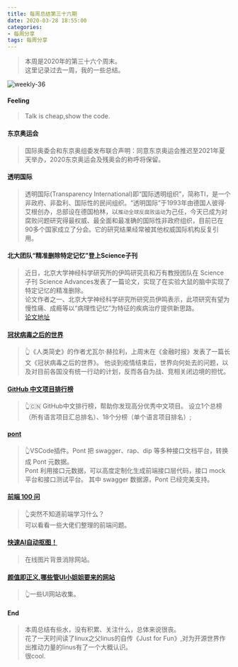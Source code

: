 ```yaml
---
title: 每周总结第三十六期
date: 2020-03-28 18:55:00
categories:
- 每周分享
tags: 每周分享
---
```

> 本周是2020年的第三十六个周末。    
> 这里记录过去一周，我的一些总结。

<!-- 制作一张最能反映过去一周的周图片 -->
![weekly-36](http://img.liugezhou.online/blog/weekly36.jpg)

<!--more-->
<!-- 一周最大感受 -->
#### Feeling
> Talk is cheap,show the code.

#### 东京奥运会
> 国际奥委会和东京奥组委发布联合声明：同意东京奥运会推迟至2021年夏天举办，2020东京奥运会及残奥会的称呼将保留。

#### 透明国际
> 透明国际(Transparency International)即“国际透明组织”，简称TI，是一个非政府、非盈利、国际性的民间组织。“透明国际”于1993年由德国人彼得·艾根创办，总部设在德国柏林，以`推动全球反腐败运动`为己任，今天已成为对腐败问题研究得最权威、最全面和最准确的国际性非政府组织，目前已在90多个国家成立了分会。它的研究结果经常被其他权威国际机构反复引用。

#### 北大团队“精准删除特定记忆”登上Science子刊
> 近日，北京大学神经科学研究所的伊鸣研究员和万有教授团队在 Science 子刊 Science Advances发表了一篇论文，实现了在实验大鼠的脑中实现了特定记忆的精准删除。  
> 论文作者之一、北京大学神经科学研究所研究员伊鸣表示，此项研究有望为慢性痛、成瘾等以“病理性记忆”为特征的疾病治疗提供新思路。  
> [论文地址](https://advances.sciencemag.org/content/6/12/eaay6687.full)

#### [冠状病毒之后的世界](https://mp.weixin.qq.com/s/Mhj0jf4N5p4kb_fqdjP43w)
> 👆《人类简史》的作者尤瓦尔·赫拉利，上周末在《金融时报》发表了一篇长文《冠状病毒之后的世界》。 
> 他谈到疫情结束后，世界向何处去的问题，以及对目前各国没有统一行动的计划，反而各自为战、竞相关闭边境的担忧。

#### [GitHub 中文项目排行榜](https://github.com/kon9chunkit/GitHub-Chinese-Top-Charts)
> 👆🇨🇳 GitHub中文排行榜，帮助你发现高分优秀中文项目。 
> 设立1个总榜（所有语言项目汇总排名）、18个分榜（单个语言项目排名）;

#### [pont](https://github.com/alibaba/pont)
> 👆VSCode插件。Pont 把 swagger、rap、dip 等多种接口文档平台，转换成 Pont 元数据。  
> Pont 利用接口元数据，可以高度定制化生成前端接口层代码，接口 mock 平台和接口测试平台。 
> 其中 swagger 数据源，Pont 已经完美支持。

#### [前端 100 问](https://juejin.im/post/5d23e750f265da1b855c7bbe)
> 👆突然不知道前端学习什么？  
> 可以看看一些大佬们整理的前端问题。

#### [快速AI自动抠图！](https://www.remove.bg/zh)
> 在线图片背景消除网站。

#### [颜值即正义,哪些管UI小姐姐要来的网站](https://juejin.im/post/5e7cdee26fb9a03c6e640cc7)
> 👆一些UI网站收集。
<!-- 鸡汤一句 -->
#### End
> 本周总结有些水，没有积累、关注什么，总体来说很丧。  
> 花了一天时间读了linux之父linus的自传《Just for Fun》,对为开源世界作出推动力量的linus有了一个大概认识。  
> 很cool.